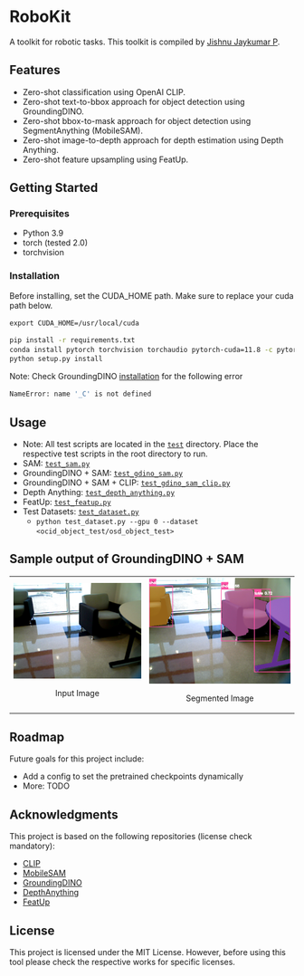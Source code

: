 # RoboKit
A toolkit for robotic tasks. This toolkit is compiled by [Jishnu Jaykumar P](https://jishnujayakumar.github.io/).

## Features
- Zero-shot classification using OpenAI CLIP.
- Zero-shot text-to-bbox approach for object detection using GroundingDINO.
- Zero-shot bbox-to-mask approach for object detection using SegmentAnything (MobileSAM).
- Zero-shot image-to-depth approach for depth estimation using Depth Anything.
- Zero-shot feature upsampling using FeatUp.

## Getting Started

### Prerequisites
- Python 3.9
- torch (tested 2.0)
- torchvision

### Installation
Before installing, set the CUDA_HOME path. Make sure to replace your cuda path below.
```
export CUDA_HOME=/usr/local/cuda
```
```sh
pip install -r requirements.txt
conda install pytorch torchvision torchaudio pytorch-cuda=11.8 -c pytorch -c nvidia
python setup.py install
```

Note: Check GroundingDINO [installation](https://github.com/IDEA-Research/GroundingDINO?tab=readme-ov-file#hammer_and_wrench-install) for the following error
```sh
NameError: name '_C' is not defined
```

## Usage
- Note: All test scripts are located in the [`test`](test) directory. Place the respective test scripts in the root directory to run.
- SAM: [`test_sam.py`](test/test_sam.py)
- GroundingDINO + SAM: [`test_gdino_sam.py`](test/test_gdino_sam.py)
- GroundingDINO + SAM + CLIP: [`test_gdino_sam_clip.py`](test/test_gdino_sam_clip.py)
- Depth Anything: [`test_depth_anything.py`](test/test_depth_anything.py)
- FeatUp: [`test_featup.py`](test/test_featup.py)
- Test Datasets: [`test_dataset.py`](test/test_dataset.py)
  - `python test_dataset.py --gpu 0 --dataset <ocid_object_test/osd_object_test>`

## Sample output of GroundingDINO + SAM
<table>
  <tr>
    <td align="center">
      <a href="https://www.youtube.com/watch?v=yVzF-y6eULY">
        <img src="imgs/color-000089.png" style="width:100%;">
      </a>
      <p>Input Image</p>
    </td>
    <td align="center">
      <a href="https://www.youtube.com/watch?v=h-wM1g0Hk6g">
        <img src="imgs/color-000089-segmented.png" style="width:100%;">
      </a>
      <p>Segmented Image</p>
    </td>
  </tr>
</table>

## Roadmap

Future goals for this project include: 
- Add a config to set the pretrained checkpoints dynamically
- More: TODO

## Acknowledgments

This project is based on the following repositories (license check mandatory):
- [CLIP](https://github.com/openai/CLIP)
- [MobileSAM](https://github.com/ChaoningZhang/MobileSAM)
- [GroundingDINO](https://github.com/IDEA-Research/GroundingDINO)
- [DepthAnything](https://huggingface.co/docs/transformers/main/en/model_doc/depth_anything#transformers.DepthAnythingForDepthEstimation)
- [FeatUp](https://github.com/mhamilton723/FeatUp)


## License
This project is licensed under the MIT License. However, before using this tool please check the respective works for specific licenses.

